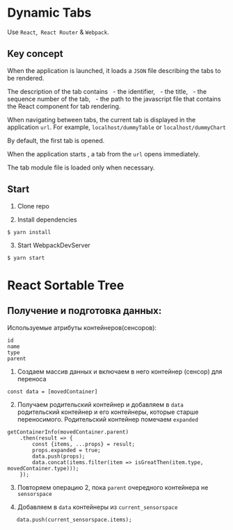 # Dynamic Tabs

Use `React`,` React Router` & `Webpack`.

## Key concept
When the application is launched, it loads a `JSON` file describing the tabs to be rendered.

The description of the tab contains
  - the identifier,
  - the title,
  - the sequence number of the tab,
  - the path to the javascript file that contains the React component for tab rendering.

When navigating between tabs, the current tab is displayed in the application `url`.
For example, `localhost/dummyTable` or `localhost/dummyChart` 

By default, the first tab is opened.

When the application starts , a tab from the `url` opens immediately.

The tab module file is loaded only when necessary.

## Start

1. Clone repo

2. Install dependencies
```
$ yarn install
```

3. Start WebpackDevServer
```
$ yarn start
```

# React Sortable Tree

## Получение и подготовка данных:

Используемые атрибуты контейнеров(сенсоров):
```
id
name
type
parent
```

1. Создаем массив данных и включаем в него контейнер (сенсор) для переноса
```
const data = [movedContainer]
```

2. Получаем родительский контейнер и добавляем в `data` родительский контейнер и его контейнеры, которые старше переносимого.
Родительский контейнер помечаем `expanded`
```
getContainerInfo(movedContainer.parent)
    .then(result => {
        const {items, ...props} = result;
        props.expanded = true;
        data.push(props);
        data.concat(items.filter(item => isGreatThen(item.type, movedContainer.type)));
    });
```
    
3. Повторяем операцию 2, пока `parent` очередного контейнера не `sensorspace`
   
4. Добавляем в `data` контейнеры из `current_sensorspace`
```
   data.push(current_sensorspace.items);
```
   
   
   